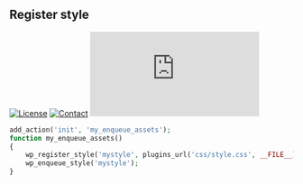 ## Register style
[![License](https://img.shields.io/github/license/dedewiweka/snippets?color=brightgreen)](https://github.com/dedewiweka/snippets/blob/main/LICENSE) [![Contact](https://img.shields.io/badge/contact-Dede%20Wiweka-orange)](https://dede.wiweka.com/development) ![File size](https://img.shields.io/github/size/dedewiweka/snippets/Assets/register-style.md) 
```php
add_action('init', 'my_enqueue_assets');
function my_enqueue_assets()
{
    wp_register_style('mystyle', plugins_url('css/style.css', __FILE__));
    wp_enqueue_style('mystyle');
}
```